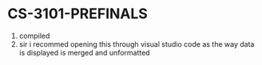 # CS-3101-PREFINALS
1. compiled
2. sir i recommed opening this through visual studio code as the way data is displayed is merged and unformatted
